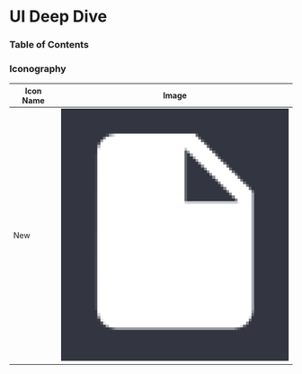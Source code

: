 # UI Deep Dive

### Table of Contents

### Iconography
| Icon Name | Image  |
| --------- | ------ |
| New       | ![new](new_icon.png) |